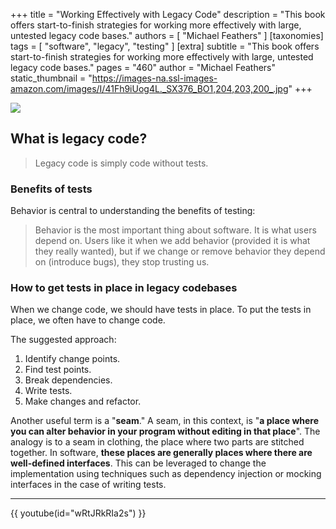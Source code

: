 +++
title = "Working Effectively with Legacy Code"
description = "This book offers start-to-finish strategies for working more effectively with large, untested legacy code bases."
authors = [ "Michael Feathers" ]
[taxonomies]
tags = [ "software", "legacy", "testing" ]
[extra]
subtitle = "This book offers start-to-finish strategies for working more effectively with large, untested legacy code bases."
pages = "460"
author = "Michael Feathers"
static_thumbnail = "https://images-na.ssl-images-amazon.com/images/I/41Fh9iUog4L._SX376_BO1,204,203,200_.jpg"
+++

<img border="0" src="https://images-na.ssl-images-amazon.com/images/I/41Fh9iUog4L._SX376_BO1,204,203,200_.jpg" >

<!-- more -->

## What is legacy code?

> Legacy code is simply code without tests.

### Benefits of tests

Behavior is central to understanding the benefits of testing:

> Behavior is the most important thing about software. It is what users depend on. Users like it when we add behavior (provided it is what they really wanted), but if we change or remove behavior they depend on (introduce bugs), they stop trusting us.

### How to get tests in place in legacy codebases

When we change code, we should have tests in place. To put the tests in place, we often have to change code.

The suggested approach:
1. Identify change points.
2. Find test points.
3. Break dependencies.
4. Write tests.
5. Make changes and refactor.

Another useful term is a "**seam**." A seam, in this context, is "**a place where you can alter behavior in your program
without editing in that place**". The analogy is to a seam in clothing, the place where two parts are stitched together.
In software, **these places are generally places where there are well-defined interfaces**. This can be leveraged to change
the implementation using techniques such as dependency injection or mocking interfaces in the case of writing tests.

---

{{ youtube(id="wRtJRkRIa2s") }}
